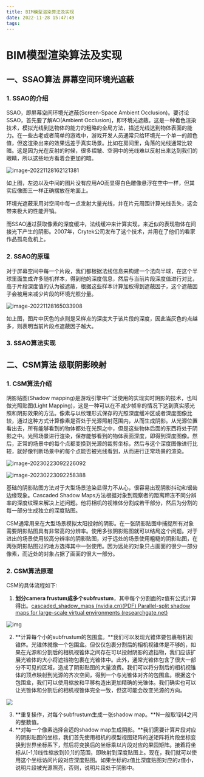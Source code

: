```yaml
---
title: BIM模型渲染算法及实现
date: 2022-11-28 15:47:49
tags:
---
```


# BIM模型渲染算法及实现

## 一、SSAO算法 屏幕空间环境光遮蔽

### 1. SSAO的介绍

SSAO，即屏幕空间环境光遮蔽(Screen-Space Ambient Occlusion)。要讨论SSAO，首先要了解AO(Ambient Occlusion)，即环境光遮蔽。这是一种着色渲染技术，模拟光线到达物体的能力的粗略的全局方法，描述光线达到物体表面的能力。在一些古老或者简单的游戏中，游戏开发人员通常只给环境光一个单一的颜色值，但这渲染出来的效果远差于真实场景。比如在房间里，角落的光线通常比较暗。这是因为光在反射的时候，很多褶皱、空洞中的光线难以反射出来达到我们的眼睛，所以这些地方看着会更加的暗。

![image-20221128162121381](https://dognew-1312375098.cos.ap-nanjing.myqcloud.com/image-20221128162121381.png)

如上图，左边以及中间的图片没有应用AO而显得白色雕像悬浮在空中一样，但其实应像图三一样正确摆放在地面上。

环境光遮蔽采用对空间中每一点发射大量光线，并在片元周围计算光线丢失，这会带来极大的性能开销。

而SSAO通过获取像素的深度缓冲，法线缓冲来计算实现，来近似的表现物体在间接光下产生的阴影。2007年，Crytek公司发布了这个技术，并用在了他们的看家作品孤岛危机上。

### 2. SSAO的原理

对于屏幕空间中每一个片段，我们都根据法线信息来构建一个法向半球，在这个半球里面生成许多随机样本，得到他的深度信息，然后与当前片段深度值进行对比，高于片段深度值的认为被遮蔽，根据这些样本计算加权得到遮蔽因子，这个遮蔽因子会被用来减少片段的环境光照分量。

![image-20221128165033908](https://dognew-1312375098.cos.ap-nanjing.myqcloud.com/image-20221128165033908.png)

如上图，图片中灰色的点则是采样点的深度大于该片段的深度，因此当灰色的点越多，则表明当前片段点遮蔽因子越大。

### 3. SSAO算法实现

## 二、CSM算法 级联阴影映射

### 1. CSM算法介绍

阴影贴图(Shadow mapping)是游戏引擎中广泛使用的实现实时阴影的技术，也叫做光照贴图(Light Mapping)，这是一种可以在不减少帧率的情况下达到真实感光照和阴影效果的方法。像素与以纹理形式保存的光照深度缓冲区或者深度图像比较，通过这种方式计算像素是否处于光源照射范围内，从而生成阴影。从光源位置看出去，所有能够看到的物体都处在光照之中，但是这些物体后面的东西将处于阴影之中。光照场景进行渲染，保存能够看到的物体表面深度，即得到深度图像。然后，正常的场景中的每个点都变换到光源的裁剪坐标，然后与这个深度图像进行比较，就好像判断场景中的每个点能否被光线看到，从而进行正常场景的渲染。

![image-20230223092226092](https://dognew-1312375098.cos.ap-nanjing.myqcloud.com/image-20230223092226092.png)

![image-20230223092258388](https://dognew-1312375098.cos.ap-nanjing.myqcloud.com/image-20230223092258388.png)

基础的阴影贴图方法对于大型场景渲染显得力不从心，很容易出现阴影抖动和锯齿边缘现象。Cascaded Shadow Maps方法根据对象到观察者的距离蹄冻不同分辨率的深度纹理来解决上述问题。他将相机的视锥体分割成若干部分，然后为分割的每一部分生成独立的深度贴图。

CSM通常用来在大型场景模拟太阳投射的阴影。在一张阴影贴图中捕捉所有对象需要阴影贴图具有非常高的分辨率。使用多张阴影贴图就可以结局这个问题。对于进出的场景使用较高分辨率的阴影贴图，对于远处的场景使用粗糙的阴影贴图，在两张阴影贴图过的地方选择其中一张使用。因为远处的对象只占画面的很少一部分像素，而近处的对象占据了画面的很大一部分。

### 2. CSM算法原理

CSM的具体流程如下:

1. **划分camera frustum成多个subfrustum**，其中每个分割面的z值有公式计算得出。[cascaded_shadow_maps (nvidia.cn)](https://developer.download.nvidia.cn/SDK/10.5/opengl/src/cascaded_shadow_maps/doc/cascaded_shadow_maps.pdf)[(PDF) Parallel-split shadow maps for large-scale virtual environments (researchgate.net)](https://www.researchgate.net/publication/220805307_Parallel-split_shadow_maps_for_large-scale_virtual_environments)

![img](https://dognew-1312375098.cos.ap-nanjing.myqcloud.com/v2-9dd397c609a3881ccbc70b09e02a5978_r.jpg)

2. **计算每个小的subfrustum的包围盒。**我们可以发现光锥体要包裹相机视锥体。光锥体就像一个包围盒。但仅仅包裹分割后的相机视锥体是不够的，如果在光源和分割后的相机视锥体之间存在可以投射阴影的遮挡物，我们应该扩展光锥体的大小将遮挡物包裹在光锥体中。此外，通常光锥体包含了很大一部分不可见的区域，造成了阴影贴图的大量浪费。我们可以将分割后的相机视锥体的顶点映射到光源的齐次空间，得到一个与光锥体对齐的包围盒。根据这个包围盒，我们可以使用缩放和平移构造出更加精确的光锥体。我们确实也可以让光锥体和分割后的相机视锥体完全一致，但这可能会改变光源的方向。

![](https://dognew-1312375098.cos.ap-nanjing.myqcloud.com/v2-e3525fcf48b0b35f643426f6560b9436_r.jpg)

3. **重复操作，对每个subfrustum生成一张shadow map。**N一般取1到4之间的整数值。
4. **对每一个像素选择合适的shadow map生成阴影。**我们需要计算片段对应的阴影贴图的坐标，我们首先使用相机的模型视图矩阵的逆矩阵将片段坐标变换到世界坐标系下，然后将变换后的坐标乘以片段对应的果园矩阵。接着将坐标从[-1,1]线性缩放到[0,1]的范围，即映射到深度贴图上。现在，我们就可以使用这个坐标访问片段对应深度贴图。如果坐标的z值比深度贴图对应的z值小，说明片段被光源照亮，否则，说明片段处于阴影中。

